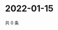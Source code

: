 # 2022-01-15

共 0 条

<!-- BEGIN WEIBO -->
<!-- 最后更新时间 Sat Jan 15 2022 01:20:30 GMT+0800 (China Standard Time) -->

<!-- END WEIBO -->
